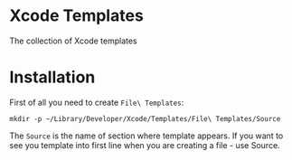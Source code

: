 # Xcode Templates
The collection of Xcode templates

# Installation
First of all you need to create `File\ Templates`:

`mkdir -p ~/Library/Developer/Xcode/Templates/File\ Templates/Source`

The `Source` is the name of section where template appears.
If you want to see you template into first line when you are creating a file - use Source.
